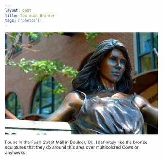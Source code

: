 ```yaml
---
layout: post
title: Too much Bronzer
tags: ['photos']
---
```


![Boulder  Bronzer :: Nikon D70](/media/2007/07/boulder.jpg)

Found in the Pearl Street Mall in Boulder, Co. I definitely like the
bronze sculptures that they do around this area over multicolored Cows
or Jayhawks.

